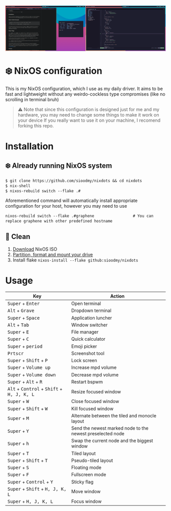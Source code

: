 ![screenshot](assets/screenshot.png)

# ❄️ NixOS configuration

This is my NixOS configuration, which I use as my daily driver. It aims to be fast and lightweight without any weirdo-cockless type compromises (like no scrolling in terminal bruh)

> ⚠️ Note that since this configuration is designed just for me and my hardware, you may need to change some things to make it work on your device
> If you really want to use it on your machine, I recomend forking this repo.

# Installation 

## ❄️ Already running NixOS system

``` 
$ git clone https://github.com/sioodmy/nixdots && cd nixdots
$ nix-shell
$ nixos-rebuild switch --flake .#
```
Aforementioned command will automatically install appropriate configuration for your host, however you may need to use 

```
nixos-rebuild switch --flake .#graphene                 # You can replace graphene with other predefined hostname
```


## 🧹 Clean
1. [Download](https://nixos.org/download.html#download-nix) NixOS ISO
2. [Partition, format and mount your drive](https://nixos.org/manual/nixos/stable/index.html#sec-installation-partitioning)
3. Install flake `nixos-install --flake github:sioodmy/nixdots`

# Usage 

  
| Key | Action |
|---|---|
| <kbd>Super</kbd> + <kbd>Enter</kbd> | Open terminal |
| <kbd>Alt</kbd> + <kbd>Grave</kbd> | Dropdown terminal |
| <kbd>Super</kbd> + <kbd>Space</kbd> | Application luncher |
| <kbd>Alt</kbd> + <kbd>Tab</kbd> | Window switcher |
| <kbd>Super</kbd> + <kbd>E</kbd> | File manager |
| <kbd>Super</kbd> + <kbd>C</kbd> | Quick calculator |
| <kbd>Super</kbd> + <kbd>period</kbd> | Emoji picker |
| <kbd>Prtscr</kbd> | Screenshot tool |
| <kbd>Super</kbd> + <kbd>Shift</kbd> + <kbd>P</kbd> | Lock screen |
| <kbd>Super</kbd> + <kbd>Volume up</kbd> | Increase mpd volume |
| <kbd>Super</kbd> + <kbd>Volume down</kbd> | Decrease mpd volume |
| <kbd>Super</kbd> + <kbd>Alt</kbd> + <kbd>R</kbd> | Restart bspwm |
| <kbd>Alt</kbd> + <kbd>Control</kbd> + <kbd>Shift</kbd> + <kbd>H, J, K, L</kbd> | Resize focused window |
| <kbd>Super</kbd> + <kbd>W</kbd> | Close focused window |
| <kbd>Super</kbd> + <kbd>Shift</kbd> + <kbd>W</kbd> | Kill focused window |
| <kbd>Super</kbd> + <kbd>M</kbd> | Alternate between the tiled and monocle layout |
| <kbd>Super</kbd> + <kbd>Y</kbd> | Send the newest marked node to the newest preselected node |
| <kbd>Super</kbd> + <kbd>h</kbd> | Swap the current node and the biggest window |
| <kbd>Super</kbd> + <kbd>T</kbd> | Tiled layout |
| <kbd>Super</kbd> + <kbd>Shift</kbd> + <kbd>T</kbd> | Pseudo-tiled layout | 
| <kbd>Super</kbd> + <kbd>S</kbd> | Floating mode |
| <kbd>Super</kbd> + <kbd>F</kbd> | Fullscreen mode |
| <kbd>Super</kbd> + <kbd>Control</kbd> + <kbd>Y</kbd> | Sticky flag |
| <kbd>Super</kbd> + <kbd>Shift</kbd> + <kbd>H, J, K, L</kbd> | Move window |
| <kbd>Super</kbd> + <kbd>H, J, K, L</kbd> | Focus window |
